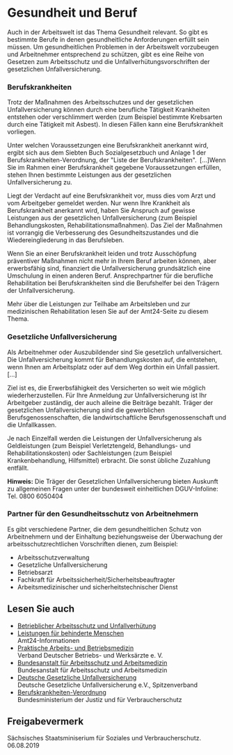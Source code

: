 # Gesundheit und Beruf

Auch in der Arbeitswelt ist das Thema Gesundheit relevant. So gibt es bestimmte Berufe in denen gesundheitliche Anforderungen erfüllt sein müssen. Um gesundheitlichen Problemen in der Arbeitswelt vorzubeugen und Arbeitnehmer entsprechend zu schützen, gibt es eine Reihe von Gesetzen zum Arbeitsschutz und die Unfallverhütungsvorschriften der gesetzlichen Unfallversicherung.

### Berufskrankheiten

Trotz der Maßnahmen des Arbeitsschutzes und der gesetzlichen Unfallversicherung können durch eine berufliche Tätigkeit Krankheiten entstehen oder verschlimmert werden (zum Beispiel bestimmte Krebsarten durch eine Tätigkeit mit Asbest). In diesen Fällen kann eine Berufskrankheit vorliegen.

Unter welchen Voraussetzungen eine Berufskrankheit anerkannt wird, ergibt sich aus dem Siebten Buch Sozialgesetzbuch und Anlage 1 der Berufskrankheiten-Verordnung, der "Liste der Berufskrankheiten". [...]Wenn Sie im Rahmen einer Berufskrankheit gegebene Voraussetzungen erfüllen, stehen Ihnen bestimmte Leistungen aus der gesetzlichen Unfallversicherung zu.

Liegt der Verdacht auf eine Berufskrankheit vor, muss dies vom Arzt und vom Arbeitgeber gemeldet werden. Nur wenn Ihre Krankheit als Berufskrankheit anerkannt wird, haben Sie Anspruch auf gewisse Leistungen aus der gesetzlichen Unfallversicherung (zum Beispiel Behandlungskosten, Rehabilitationsmaßnahmen). Das Ziel der Maßnahmen ist vorrangig die Verbesserung des Gesundheitszustandes und die Wiedereingliederung in das Berufsleben.

Wenn Sie an einer Berufskrankheit leiden und trotz Ausschöpfung präventiver Maßnahmen nicht mehr in Ihrem Beruf arbeiten können, aber erwerbsfähig sind, finanziert die Unfallversicherung grundsätzlich eine Umschulung in einen anderen Beruf. Ansprechpartner für die berufliche Rehabilitation bei Berufskrankheiten sind die Berufshelfer bei den Trägern der Unfallversicherung.

Mehr über die Leistungen zur Teilhabe am Arbeitsleben und zur medizinischen Rehabilitation lesen Sie auf der Amt24-Seite zu diesem Thema.

### Gesetzliche Unfallversicherung

Als Arbeitnehmer oder Auszubildender sind Sie gesetzlich unfallversichert. Die Unfallversicherung kommt für Behandlungskosten auf, die entstehen, wenn Ihnen am Arbeitsplatz oder auf dem Weg dorthin ein Unfall passiert. [...]

Ziel ist es, die Erwerbsfähigkeit des Versicherten so weit wie möglich wiederherzustellen. Für Ihre Anmeldung zur Unfallversicherung ist Ihr Arbeitgeber zuständig, der auch alleine die Beiträge bezahlt. Träger der gesetzlichen Unfallversicherung sind die gewerblichen Berufsgenossenschaften, die landwirtschaftliche Berufsgenossenschaft und die Unfallkassen.

Je nach Einzelfall werden die Leistungen der Unfallversicherung als Geldleistungen (zum Beispiel Verletztengeld, Behandlungs- und Rehabilitationskosten) oder Sachleistungen (zum Beispiel Krankenbehandlung, Hilfsmittel) erbracht. Die sonst übliche Zuzahlung entfällt.

**Hinweis:** Die Träger der Gesetzlichen Unfallversicherung bieten Auskunft zu allgemeinen Fragen unter der bundesweit einheitlichen DGUV-Infoline: Tel. 0800 6050404

### Partner für den Gesundheitsschutz von Arbeitnehmern

Es gibt verschiedene Partner, die dem gesundheitlichen Schutz von Arbeitnehmern und der Einhaltung beziehungsweise der Überwachung der arbeitsschutzrechtlichen Vorschriften dienen, zum Beispiel:

* Arbeitsschutzverwaltung
* Gesetzliche Unfallversicherung
* Betriebsarzt
* Fachkraft für Arbeitssicherheit/Sicherheitsbeauftragter
* Arbeitsmedizinischer und sicherheitstechnischer Dienst

## Lesen Sie auch

* [Betrieblicher Arbeitsschutz und Unfallverhütung](https://amt24dev.sachsen.de/zufi/lebenslagen/5000103 "Betrieblicher Arbeitsschutz und Unfallverhütung")
* [Leistungen für behinderte Menschen](https://amt24dev.sachsen.de/zufi/lebenslagen/5000792)  
  Amt24-Informationen
* [Praktische Arbeits- und Betriebsmedizin](https://www.vdbw.de/arbeits-und-betriebsmedizin/praktische-arbeits-und-betriebsmedizin/ "VDBW: Rubrik \"Arbeits- und Betriebsmedizin\"")  
  Verband Deutscher Betriebs- und Werksärzte e. V.
* [Bundesanstalt für Arbeitsschutz und Arbeitsmedizin](https://www.baua.de/DE/Home/Home_node.html "Bundesanstalt für Arbeitsschutz und Arbeitsmedizin (BAuA)")  
  Bundesanstalt für Arbeitsschutz und Arbeitsmedizin
* [Deutsche Gesetzliche Unfallversicherung](http://www.dguv.de "Deutsche Gesetzliche Unfallversicherung (DGUV)")  
  Deutsche Gesetzliche Unfallversicherung e.V., Spitzenverband
* [Berufskrankheiten-Verordnung](http://www.gesetze-im-internet.de/bkv/index.html "Berufskrankheiten-Verordnung (BKV)")  
  Bundesministerium der Justiz und für Verbraucherschutz

## Freigabevermerk

Sächsisches Staatsminiserium für Soziales und Verbraucherschutz. 06.08.2019
